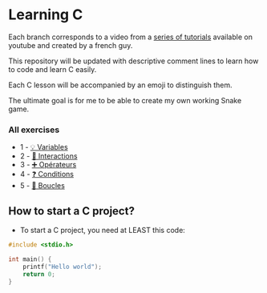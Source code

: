 # Learning C

Each branch corresponds to a video from a [series of tutorials](https://www.youtube.com/watch?v=90hGCMC3Chc&list=PLrSOXFDHBtfEh6PCE39HERGgbbaIHhy4j) 
available on youtube and created by a french guy.

This repository will be updated with descriptive comment lines
to learn how to code and learn C easily.

Each C lesson will be accompanied by an emoji to distinguish them.

The ultimate goal is for me to be able to create my own working Snake game.

### All exercises
- 1 - [💡 Variables](https://github.com/IwakiLeKiwi/C-Learning/tree/1-variables)
- 2 - [🚀 Interactions](https://github.com/IwakiLeKiwi/C-Learning/tree/2-interactions)
- 3 - [➕ Opérateurs](https://github.com/IwakiLeKiwi/C-Learning/tree/3-operateurs)
- 4 - [❓ Conditions](https://github.com/IwakiLeKiwi/C-Learning/tree/4-conditions)
- 5 - [🔁 Boucles](https://github.com/IwakiLeKiwi/C-Learning/tree/5-boucles)

## How to start a C project?
- To start a C project, you need at LEAST this code:
```c
#include <stdio.h>

int main() {
    printf("Hello world");
    return 0;
}
```